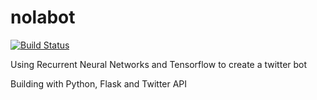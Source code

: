 # nolabot

[![Build Status](https://travis-ci.com/geomin76/nolabot.svg?branch=master)](https://travis-ci.com/geomin76/nolabot)

Using Recurrent Neural Networks and Tensorflow to create a twitter bot

Building with Python, Flask and Twitter API
